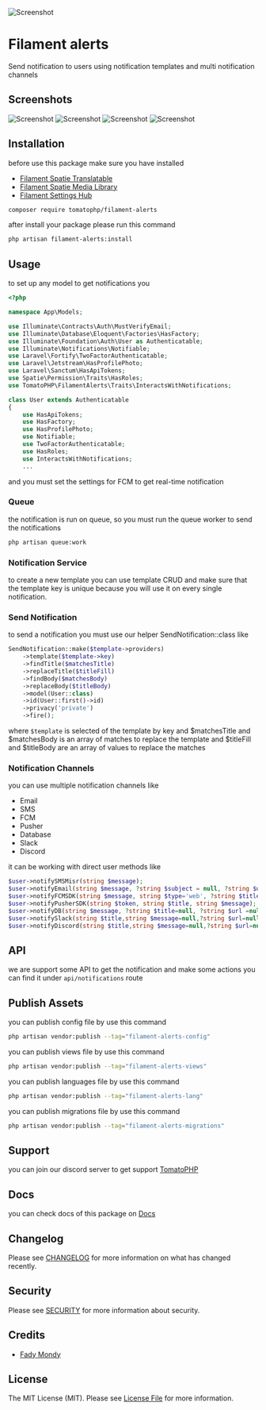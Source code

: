 ![Screenshot](./arts/screenshot.png)

# Filament alerts

Send notification to users using notification templates and multi notification channels

## Screenshots

![Screenshot](./arts/create-template.png)
![Screenshot](./arts/notifications.png)
![Screenshot](./arts/notify.png)
![Screenshot](./arts/templates.png)

## Installation


before use this package make sure you have installed 

- [Filament Spatie Translatable](https://filamentphp.com/plugins/filament-spatie-translatable)
- [Filament Spatie Media Library](https://filamentphp.com/plugins/filament-spatie-media-library)
- [Filament Settings Hub](https://github.com/tomatophp/filament-settings-hub)

```bash
composer require tomatophp/filament-alerts
```

after install your package please run this command

```bash
php artisan filament-alerts:install
```

## Usage

to set up any model to get notifications you

```php
<?php

namespace App\Models;

use Illuminate\Contracts\Auth\MustVerifyEmail;
use Illuminate\Database\Eloquent\Factories\HasFactory;
use Illuminate\Foundation\Auth\User as Authenticatable;
use Illuminate\Notifications\Notifiable;
use Laravel\Fortify\TwoFactorAuthenticatable;
use Laravel\Jetstream\HasProfilePhoto;
use Laravel\Sanctum\HasApiTokens;
use Spatie\Permission\Traits\HasRoles;
use TomatoPHP\FilamentAlerts\Traits\InteractsWithNotifications;

class User extends Authenticatable
{
    use HasApiTokens;
    use HasFactory;
    use HasProfilePhoto;
    use Notifiable;
    use TwoFactorAuthenticatable;
    use HasRoles;
    use InteractsWithNotifications;
    ...
```

and you must set the settings for FCM to get real-time notification

### Queue

the notification is run on queue, so you must run the queue worker to send the notifications

```bash
php artisan queue:work
```

### Notification Service

to create a new template you can use template CRUD and make sure that the template key is unique because you will use it on every single notification.

### Send Notification

to send a notification you must use our helper SendNotification::class like

```php
SendNotification::make($template->providers)
    ->template($template->key)
    ->findTitle($matchesTitle)
    ->replaceTitle($titleFill)
    ->findBody($matchesBody)
    ->replaceBody($titleBody)
    ->model(User::class)
    ->id(User::first()->id)
    ->privacy('private')
    ->fire();
```

where `$template` is selected of the template by key and $matchesTitle and $matchesBody is an array of matches to replace the template and $titleFill and $titleBody are an array of values to replace the matches


### Notification Channels

you can use multiple notification channels like

- Email
- SMS
- FCM
- Pusher
- Database
- Slack
- Discord

it can be working with direct user methods like

```php
$user->notifySMSMisr(string $message);
$user->notifyEmail(string $message, ?string $subject = null, ?string $url = null);
$user->notifyFCMSDK(string $message, string $type='web', ?string $title=null, ?string $url=null, ?string $image=null, ?string $icon=null, ?array $data=[]);
$user->notifyPusherSDK(string $token, string $title, string $message);
$user->notifyDB(string $message, ?string $title=null, ?string $url =null);
$user->notifySlack(string $title,string $message=null,?string $url=null, ?string $image=null, ?string $webhook=null);
$user->notifyDiscord(string $title,string $message=null,?string $url=null, ?string $image=null, ?string $webhook=null);
```

## API

we are support some API to get the notification and make some actions you can find it under `api/notifications` route

## Publish Assets

you can publish config file by use this command

```bash
php artisan vendor:publish --tag="filament-alerts-config"
```

you can publish views file by use this command

```bash
php artisan vendor:publish --tag="filament-alerts-views"
```

you can publish languages file by use this command

```bash
php artisan vendor:publish --tag="filament-alerts-lang"
```

you can publish migrations file by use this command

```bash
php artisan vendor:publish --tag="filament-alerts-migrations"
```



## Support

you can join our discord server to get support [TomatoPHP](https://discord.gg/Xqmt35Uh)

## Docs

you can check docs of this package on [Docs](https://docs.tomatophp.com/plugins/laravel-package-generator)

## Changelog

Please see [CHANGELOG](CHANGELOG.md) for more information on what has changed recently.

## Security

Please see [SECURITY](SECURITY.md) for more information about security.

## Credits

- [Fady Mondy](mailto:info@3x1.io)

## License

The MIT License (MIT). Please see [License File](LICENSE.md) for more information.
